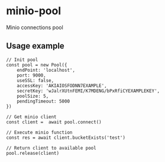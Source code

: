 # minio-pool

Minio connections pool

## Usage example

    // Init pool
    const pool = new Pool({
        endPoint: 'localhost',
        port: 9000,
        useSSL: false,
        accessKey: 'AKIAIOSFODNN7EXAMPLE',
        secretKey: 'wJalrXUtnFEMI/K7MDENG/bPxRfiCYEXAMPLEKEY',
        poolSize: 5,
        pendingTimeout: 5000
    })

    // Get minio client 
    const client =  await pool.connect()

    // Execute minio function
    const res = await client.bucketExists('test')

    // Return client to available pool
    pool.release(client)
